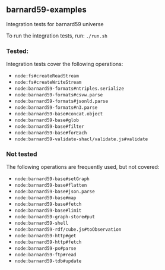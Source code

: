 ## barnard59-examples

Integration tests for barnard59 universe

To run the integration tests, run:
`./run.sh`

### Tested:
Integration tests cover the following operations:
* `node:fs#createReadStream`
* `node:fs#createWriteStream`
* `node:barnard59-formats#ntriples.serialize`
* `node:barnard59-formats#csvw.parse`
* `node:barnard59-formats#jsonld.parse`
* `node:barnard59-formats#n3.parse`
* `node:barnard59-base#concat.object`
* `node:barnard59-base#glob`
* `node:barnard59-base#filter`
* `node:barnard59-base#forEach`
* `node:barnard59-validate-shacl/validate.js#validate`

### Not tested
The following operations are frequently used, but not covered:
* `node:barnard59-base#setGraph`
* `node:barnard59-base#flatten`
* `node:barnard59-base#json.parse`
* `node:barnard59-base#map`
* `node:barnard59-base#fetch`
* `node:barnard59-base#limit`
* `node:barnard59-graph-store#put`
* `node:barnard59-shell`
* `node:barnard59-rdf/cube.js#toObservation`
* `node:barnard59-http#get`
* `node:barnard59-http#fetch`
* `node:barnard59-px#parse`
* `node:barnard59-ftp#read`
* `node:barnard59-tdb#update`